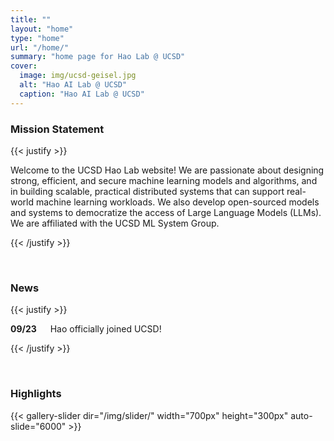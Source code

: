 ```yaml
---
title: ""
layout: "home"
type: "home"
url: "/home/"
summary: "home page for Hao Lab @ UCSD"
cover:
  image: img/ucsd-geisel.jpg
  alt: "Hao AI Lab @ UCSD"
  caption: "Hao AI Lab @ UCSD"
---
```


### Mission Statement 

{{< justify >}}

Welcome to the UCSD Hao Lab website! We are passionate about designing strong, efficient, and secure machine learning models and algorithms, and in building scalable, practical distributed systems that can support real-world machine learning workloads. We also develop open-sourced models and systems to democratize the access of Large Language Models (LLMs). We are affiliated with the UCSD ML System Group.

{{< /justify >}}

&emsp;

### News 

{{< justify >}}

**09/23** &emsp; Hao officially joined UCSD!

{{< /justify >}}

&emsp;

### Highlights

<!-- Default use-case -->
{{< gallery-slider dir="/img/slider/" width="700px" height="300px" auto-slide="6000" >}}
